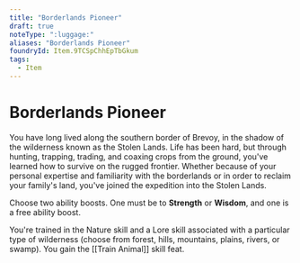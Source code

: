 ```yaml
---
title: "Borderlands Pioneer"
draft: true
noteType: ":luggage:"
aliases: "Borderlands Pioneer"
foundryId: Item.9TCSpChhEpTbGkum
tags:
  - Item
---
```


# Borderlands Pioneer

You have long lived along the southern border of Brevoy, in the shadow of the wilderness known as the Stolen Lands. Life has been hard, but through hunting, trapping, trading, and coaxing crops from the ground, you've learned how to survive on the rugged frontier. Whether because of your personal expertise and familiarity with the borderlands or in order to reclaim your family's land, you've joined the expedition into the Stolen Lands.

Choose two ability boosts. One must be to **Strength** or **Wisdom**, and one is a free ability boost.

You're trained in the Nature skill and a Lore skill associated with a particular type of wilderness (choose from forest, hills, mountains, plains, rivers, or swamp). You gain the [[Train Animal]] skill feat.
